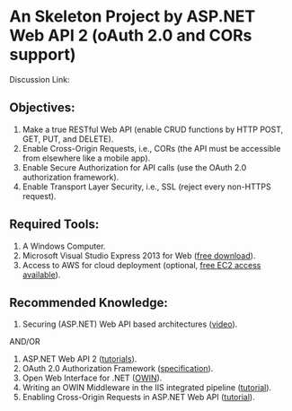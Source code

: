 An Skeleton Project by ASP.NET Web API 2 (oAuth 2.0 and CORs support) 
============================

Discussion Link: 

Objectives:
------------

1. Make a true RESTful Web API (enable CRUD functions by HTTP POST, GET, PUT, and DELETE).
2. Enable Cross-Origin Requests, i.e., CORs (the API must be accessible from elsewhere like a mobile app).
3. Enable Secure Authorization for API calls (use the OAuth 2.0 authorization framework).
4. Enable Transport Layer Security, i.e., SSL (reject every non-HTTPS request). 

Required Tools:
---------------

1. A Windows Computer.
2. Microsoft Visual Studio Express 2013 for Web ([free download](http://www.visualstudio.com/en-us/downloads)).
3. Access to AWS for cloud deployment (optional, [free EC2 access available](http://aws.amazon.com/free/)).

Recommended Knowledge:
----------------------

1. Securing (ASP.NET) Web API based architectures ([video](http://vimeo.com/user22258446/review/79095048/9a4d62f61c)).

AND/OR

1. ASP.NET Web API 2 ([tutorials](http://www.asp.net/web-api)).
2. OAuth 2.0 Authorization Framework ([specification](http://tools.ietf.org/html/rfc6749)).
3. Open Web Interface for .NET ([OWIN](http://owin.org/)).
4. Writing an OWIN Middleware in the IIS integrated pipeline ([tutorial](http://www.asp.net/aspnet/overview/owin-and-katana/owin-middleware-in-the-iis-integrated-pipeline)).
5. Enabling Cross-Origin Requests in ASP.NET Web API ([tutorial](http://www.asp.net/web-api/overview/security/enabling-cross-origin-requests-in-web-api)).



